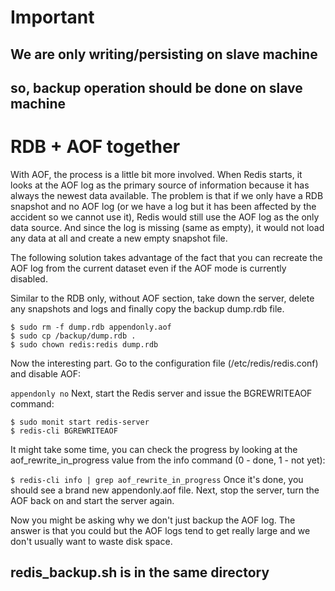 # Important
## We are only writing/persisting on slave machine
## so, backup operation should be done on slave machine

# RDB + AOF together

With AOF, the process is a little bit more involved. When Redis starts, it looks at the AOF log as the primary source of information because it has always the newest data available. The problem is that if we only have a RDB snapshot and no AOF log (or we have a log but it has been affected by the accident so we cannot use it), Redis would still use the AOF log as the only data source. And since the log is missing (same as empty), it would not load any data at all and create a new empty snapshot file.

The following solution takes advantage of the fact that you can recreate the AOF log from the current dataset even if the AOF mode is currently disabled.

Similar to the RDB only, without AOF section, take down the server, delete any snapshots and logs and finally copy the backup dump.rdb file.
```
$ sudo rm -f dump.rdb appendonly.aof
$ sudo cp /backup/dump.rdb .
$ sudo chown redis:redis dump.rdb

```

Now the interesting part. Go to the configuration file (/etc/redis/redis.conf) and disable AOF:

`appendonly no`
Next, start the Redis server and issue the BGREWRITEAOF command:
```
$ sudo monit start redis-server
$ redis-cli BGREWRITEAOF

```

It might take some time, you can check the progress by looking at the aof_rewrite_in_progress value from the info command (0 - done, 1 - not yet):

`$ redis-cli info | grep aof_rewrite_in_progress`
Once it's done, you should see a brand new appendonly.aof file. Next, stop the server, turn the AOF back on and start the server again.

Now you might be asking why we don't just backup the AOF log. The answer is that you could but the AOF logs tend to get really large and we don't usually want to waste disk space.

## redis_backup.sh is in the same directory
